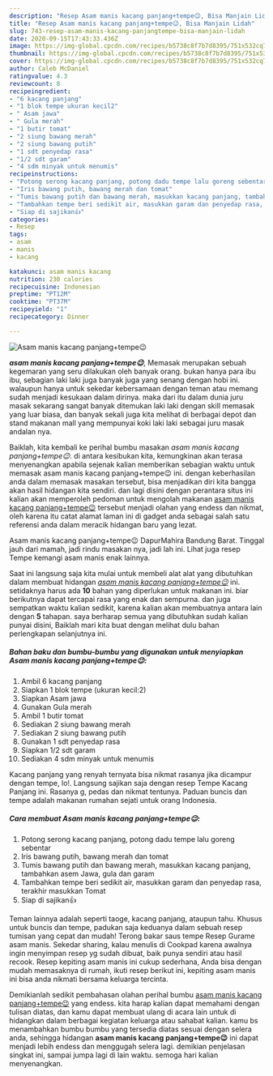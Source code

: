 ```yaml
---
description: "Resep Asam manis kacang panjang+tempe😉, Bisa Manjain Lidah"
title: "Resep Asam manis kacang panjang+tempe😉, Bisa Manjain Lidah"
slug: 743-resep-asam-manis-kacang-panjangtempe-bisa-manjain-lidah
date: 2020-09-15T17:43:33.436Z
image: https://img-global.cpcdn.com/recipes/b5738c8f7b7d8395/751x532cq70/asam-manis-kacang-panjangtempe😉-foto-resep-utama.jpg
thumbnail: https://img-global.cpcdn.com/recipes/b5738c8f7b7d8395/751x532cq70/asam-manis-kacang-panjangtempe😉-foto-resep-utama.jpg
cover: https://img-global.cpcdn.com/recipes/b5738c8f7b7d8395/751x532cq70/asam-manis-kacang-panjangtempe😉-foto-resep-utama.jpg
author: Caleb McDaniel
ratingvalue: 4.3
reviewcount: 8
recipeingredient:
- "6 kacang panjang"
- "1 blok tempe ukuran kecil2"
- " Asam jawa"
- " Gula merah"
- "1 butir tomat"
- "2 siung bawang merah"
- "2 siung bawang putih"
- "1 sdt penyedap rasa"
- "1/2 sdt garam"
- "4 sdm minyak untuk menumis"
recipeinstructions:
- "Potong serong kacang panjang, potong dadu tempe lalu goreng sebentar"
- "Iris bawang putih, bawang merah dan tomat"
- "Tumis bawang putih dan bawang merah, masukkan kacang panjang, tambahkan asem Jawa, gula dan garam"
- "Tambahkan tempe beri sedikit air, masukkan garam dan penyedap rasa, terakhir masukkan Tomat"
- "Siap di sajikan👍"
categories:
- Resep
tags:
- asam
- manis
- kacang

katakunci: asam manis kacang 
nutrition: 230 calories
recipecuisine: Indonesian
preptime: "PT12M"
cooktime: "PT37M"
recipeyield: "1"
recipecategory: Dinner

---
```



![Asam manis kacang panjang+tempe😉](https://img-global.cpcdn.com/recipes/b5738c8f7b7d8395/751x532cq70/asam-manis-kacang-panjangtempe😉-foto-resep-utama.jpg)

<b><i>asam manis kacang panjang+tempe😉</i></b>, Memasak merupakan sebuah kegemaran yang seru dilakukan oleh banyak orang. bukan hanya para ibu ibu, sebagian laki laki juga banyak juga yang senang dengan hobi ini. walaupun hanya untuk sekedar kebersamaan dengan teman atau memang sudah menjadi kesukaan dalam dirinya. maka dari itu dalam dunia juru masak sekarang sangat banyak ditemukan laki laki dengan skill memasak yang luar biasa, dan banyak sekali juga kita melihat di berbagai depot dan stand makanan mall yang mempunyai koki laki laki sebagai juru masak andalan nya.

Baiklah, kita kembali ke perihal bumbu masakan <i>asam manis kacang panjang+tempe😉</i>. di antara kesibukan kita, kemungkinan akan terasa menyenangkan apabila sejenak kalian memberikan sebagian waktu untuk memasak asam manis kacang panjang+tempe😉 ini. dengan keberhasilan anda dalam memasak masakan tersebut, bisa menjadikan diri kita bangga akan hasil hidangan kita sendiri. dan lagi disini dengan perantara situs ini kalian akan memperoleh pedoman untuk mengolah makanan <u>asam manis kacang panjang+tempe😉</u> tersebut menjadi olahan yang endess dan nikmat, oleh karena itu catat alamat laman ini di gadget anda sebagai salah satu referensi anda dalam meracik hidangan baru yang lezat.

Asam manis kacang panjang+tempe😉 DapurMahira Bandung Barat. Tinggal jauh dari mamah, jadi rindu masakan nya, jadi lah ini. Lihat juga resep Tempe kemangi asam manis enak lainnya.


Saat ini langsung saja kita mulai untuk membeli alat alat yang dibutuhkan dalam membuat hidangan <u><i>asam manis kacang panjang+tempe😉</i></u> ini. setidaknya harus ada <b>10</b> bahan yang diperlukan untuk makanan ini. biar berikutnya dapat tercapai rasa yang enak dan sempurna. dan juga sempatkan waktu kalian sedikit, karena kalian akan membuatnya antara lain dengan <b>5</b> tahapan. saya berharap semua yang dibutuhkan sudah kalian punyai disini, Baiklah mari kita buat dengan melihat dulu bahan perlengkapan selanjutnya ini.

<!--inarticleads1-->

##### Bahan baku dan bumbu-bumbu yang digunakan untuk menyiapkan Asam manis kacang panjang+tempe😉:

1. Ambil 6 kacang panjang
1. Siapkan 1 blok tempe (ukuran kecil:2)
1. Siapkan  Asam jawa
1. Gunakan  Gula merah
1. Ambil 1 butir tomat
1. Sediakan 2 siung bawang merah
1. Sediakan 2 siung bawang putih
1. Gunakan 1 sdt penyedap rasa
1. Siapkan 1/2 sdt garam
1. Sediakan 4 sdm minyak untuk menumis


Kacang panjang yang renyah ternyata bisa nikmat rasanya jika dicampur dengan tempe, lo!. Langsung sajikan saja dengan resep Tempe Kacang Panjang ini. Rasanya g, pedas dan nikmat tentunya. Paduan buncis dan tempe adalah makanan rumahan sejati untuk orang Indonesia. 

<!--inarticleads2-->

##### Cara membuat Asam manis kacang panjang+tempe😉:

1. Potong serong kacang panjang, potong dadu tempe lalu goreng sebentar
1. Iris bawang putih, bawang merah dan tomat
1. Tumis bawang putih dan bawang merah, masukkan kacang panjang, tambahkan asem Jawa, gula dan garam
1. Tambahkan tempe beri sedikit air, masukkan garam dan penyedap rasa, terakhir masukkan Tomat
1. Siap di sajikan👍


Teman lainnya adalah seperti taoge, kacang panjang, ataupun tahu. Khusus untuk buncis dan tempe, padukan saja keduanya dalam sebuah resep tumisan yang cepat dan mudah! Terong bakar saus tempe Resep Gurame asam manis. Sekedar sharing, kalau menulis di Cookpad karena awalnya ingin menyimpan resep yg sudah dibuat, baik punya sendiri atau hasil recook. Resep kepiting asam manis ini cukup sederhana, Anda bisa dengan mudah memasaknya di rumah, ikuti resep berikut ini, kepiting asam manis ini bisa anda nikmati bersama keluarga tercinta. 

Demikianlah sedikit pembahasan olahan perihal bumbu <u>asam manis kacang panjang+tempe😉</u> yang endess. kita harap kalian dapat memahami dengan tulisan diatas, dan kamu dapat membuat ulang di acara lain untuk di hidangkan dalam berbagai kegiatan keluarga atau sahabat kalian. kamu bs menambahkan bumbu bumbu yang tersedia diatas sesuai dengan selera anda, sehingga hidangan <b>asam manis kacang panjang+tempe😉</b> ini dapat menjadi lebih endess dan menggugah selera lagi. demikian penjelasan singkat ini, sampai jumpa lagi di lain waktu. semoga hari kalian menyenangkan.
